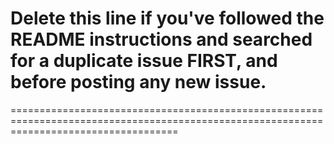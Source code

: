 # Delete this line if you've followed the README instructions and searched for a duplicate issue FIRST, and before posting any new issue.
=========================================================================================================================================
